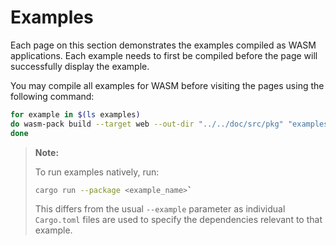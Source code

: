 # Examples

Each page on this section demonstrates the examples compiled as WASM applications. Each example needs to first be compiled before the page will successfully display the example.

You may compile all examples for WASM before visiting the pages using the following command:

```bash
for example in $(ls examples)
do wasm-pack build --target web --out-dir "../../doc/src/pkg" "examples/${example}"
done
```

> **Note:**
>
> To run examples natively, run:
>
> ```bash
> cargo run --package <example_name>`
> ```
>
> This differs from the usual `--example` parameter as individual `Cargo.toml` files are used to specify the dependencies relevant to that example.
